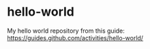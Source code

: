 # hello-world
My hello world repository from this guide: https://guides.github.com/activities/hello-world/

